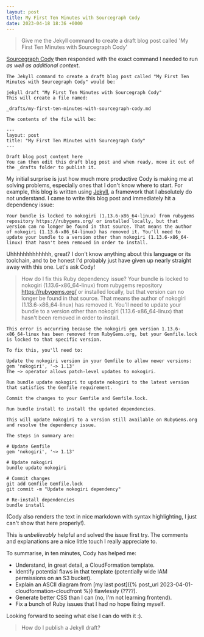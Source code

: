 ```yaml
---
layout: post
title: My First Ten Minutes with Sourcegraph Cody
date: 2023-04-18 18:36 +0000
---
```

> Give me the Jekyll command to create a draft blog post called 'My First Ten Minutes with Sourcegraph Cody'

[Sourcegraph Cody](https://about.sourcegraph.com/cody) then responded with the exact command I needed to run *as well as additional context*.

```
The Jekyll command to create a draft blog post called "My First Ten Minutes with Sourcegraph Cody" would be:

jekyll draft "My First Ten Minutes with Sourcegraph Cody"
This will create a file named:

_drafts/my-first-ten-minutes-with-sourcegraph-cody.md

The contents of the file will be:

---
layout: post
title: "My First Ten Minutes with Sourcegraph Cody" 
---

Draft blog post content here
You can then edit this draft blog post and when ready, move it out of the _drafts folder to publish it.
```

My initial surprise is just how much more productive Cody is making me at solving problems, especially ones that
I don't know where to start. For example, this blog is written using [Jekyll](https://jekyllrb.com/), a framework
that I absolutely do not understand. I came to write this blog post and immediately hit a dependency issue:

```
Your bundle is locked to nokogiri (1.13.6-x86_64-linux) from rubygems repository https://rubygems.org/ or installed locally, but that version can no longer be found in that source. That means the author of nokogiri (1.13.6-x86_64-linux) has removed it. You'll need to update your bundle to a version other than nokogiri (1.13.6-x86_64-linux) that hasn't been removed in order to install.
```

Uhhhhhhhhhhhhh, great? I don't know anything about this language or its toolchain, and to be honest I'd probably
just have given up nearly straight away with this one. Let's ask Cody!

> How do I fix this Ruby dependency issue? Your bundle is locked to nokogiri (1.13.6-x86_64-linux) from rubygems repository https://rubygems.org/ or installed locally, but that version can no longer be found in that source. That means the author of nokogiri (1.13.6-x86_64-linux) has removed it. You'll need to update your bundle to a version other than nokogiri (1.13.6-x86_64-linux) that hasn't been removed in order to install.

```
This error is occurring because the nokogiri gem version 1.13.6-x86_64-linux has been removed from RubyGems.org, but your Gemfile.lock is locked to that specific version.

To fix this, you'll need to:

Update the nokogiri version in your Gemfile to allow newer versions:
gem 'nokogiri', '~> 1.13'
The ~> operator allows patch-level updates to nokogiri.

Run bundle update nokogiri to update nokogiri to the latest version that satisfies the Gemfile requirement.

Commit the changes to your Gemfile and Gemfile.lock.

Run bundle install to install the updated dependencies.

This will update nokogiri to a version still available on RubyGems.org and resolve the dependency issue.

The steps in summary are:

# Update Gemfile
gem 'nokogiri', '~> 1.13'

# Update nokogiri
bundle update nokogiri 

# Commit changes
git add Gemfile Gemfile.lock
git commit -m "Update nokogiri dependency"

# Re-install dependencies
bundle install
```

(Cody also renders the text in nice markdown with syntax highlighting, I just can't show that here properly!).

This is *unbelievably* helpful and solved the issue first try. The comments and explanations are a nice little touch I really appreciate to.

To summarise, in ten minutes, Cody has helped me:
- Understand, in great detail, a CloudFormation template.
- Identify potential flaws in that template (potentially wide IAM permissions on an S3 bucket).
- Explain an ASCII diagram from [my last post]({% post_url 2023-04-01-cloudformation-cloudfront %}) flawlessly (????).
- Generate better CSS than I can (no, I'm not learning frontend).
- Fix a bunch of Ruby issues that I had no hope fixing myself.

Looking forward to seeing what else I can do with it :).

> How do I publish a Jekyll draft?
